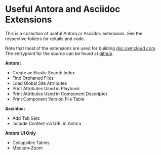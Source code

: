 # Useful Antora and Asciidoc Extensions

This is a collection of useful Antora or Asciidoc extensions.
See the respective folders for details and code.

Note that most of the extensions are used for building [doc.owncloud.com](https://doc.owncloud.com).\
The entrypoint for the source can be found at [github](https://github.com/owncloud/docs).

**Antora:**
* Create an Elastic Search Index
* Find Orphaned Files
* Load Global Site Attributes
* Print Attributes Used in Playbook
* Print Attributes Used in Component Descriptor
* Print Component Version File Table

**Asciidoc:**
* Add Tab Sets
* Include Content via URL in Antora

**Antora UI Only**
* Collapsible Tables
* Medium-Zoom
